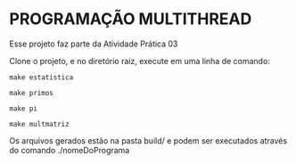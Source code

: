 # PROGRAMAÇÃO MULTITHREAD

Esse projeto faz parte da Atividade Prática 03


Clone o projeto, e no diretório raiz, execute em uma linha de comando:

```
make estatistica

make primos

make pi

make multmatriz
```

Os arquivos gerados estão na pasta build/ e podem ser executados através do comando ./nomeDoPrograma

